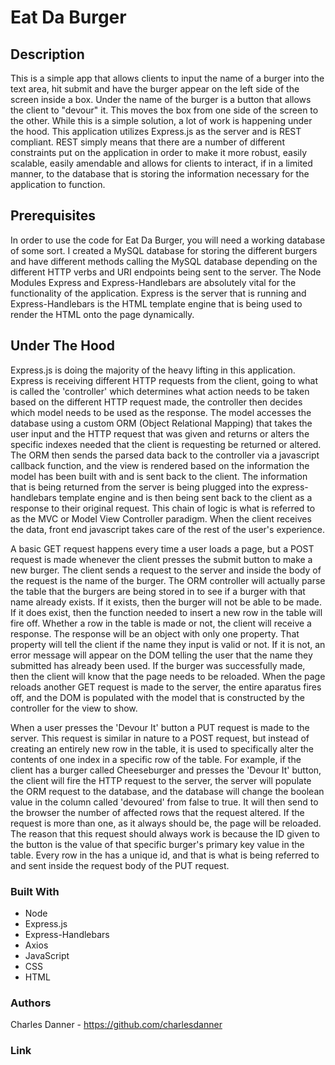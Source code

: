 # Eat Da Burger

## Description

This is a simple app that allows clients to input the name of a burger into the text area, hit submit and have the burger appear on the left side of the screen inside a box. Under the name of the burger is a button that allows the client to "devour" it. This moves the box from one side of the screen to the other. While this is a simple solution, a lot of work is happening under the hood. This application utilizes Express.js as the server and is REST compliant. REST simply means that there are a number of different constraints put on the application in order to make it more robust, easily scalable, easily amendable and allows for clients to interact, if in a limited manner, to the database that is storing the information necessary for the application to function.

## Prerequisites

In order to use the code for Eat Da Burger, you will need a working database of some sort. I created a MySQL database for storing the different burgers and have different methods calling the MySQL database depending on the different HTTP verbs and URI endpoints being sent to the server. The Node Modules Express and Express-Handlebars are absolutely vital for the functionality of the application. Express is the server that is running and Express-Handlebars is the HTML template engine that is being used to render the HTML onto the page dynamically.

## Under The Hood

Express.js is doing the majority of the heavy lifting in this application. Express is receiving different HTTP requests from the client, going to what is called the 'controller' which determines what action needs to be taken based on the different HTTP request made, the controller then decides which model needs to be used as the response. The model accesses the database using a custom ORM (Object Relational Mapping) that takes the user input and the HTTP request that was given and returns or alters the specific indexes needed that the client is requesting be returned or altered. The ORM then sends the parsed data back to the controller via a javascript callback function, and the view is rendered based on the information the model has been built with and is sent back to the client. The information that is being returned from the server is being plugged into the express-handlebars template engine and is then being sent back to the client as a response to their original request. This chain of logic is what is referred to as the MVC or Model View Controller paradigm. When the client receives the data, front end javascript takes care of the rest of the user's experience.

A basic GET request happens every time a user loads a page, but a POST request is made whenever the client presses the submit button to make a new burger. The client sends a request to the server and inside the body of the request is the name of the burger. The ORM controller will actually parse the table that the burgers are being stored in to see if a burger with that name already exists. If it exists, then the burger will not be able to be made. If it does exist, then the function needed to insert a new row in the table will fire off. Whether a row in the table is made or not, the client will receive a response. The response will be an object with only one property. That property will tell the client if the name they input is valid or not. If it is not, an error message will appear on the DOM telling the user that the name they submitted has already been used. If the burger was successfully made, then the client will know that the page needs to be reloaded. When the page reloads another GET request is made to the server, the entire aparatus fires off, and the DOM is populated with the model that is constructed by the controller for the view to show.

When a user presses the 'Devour It' button a PUT request is made to the server. This request is similar in nature to a POST request, but instead of creating an entirely new row in the table, it is used to specifically alter the contents of one index in a specific row of the table. For example, if the client has a burger called Cheeseburger and presses the 'Devour It' button, the client will fire the HTTP request to the server, the server will populate the ORM request to the database, and the database will change the boolean value in the column called 'devoured' from false to true. It will then send to the browser the number of affected rows that the request altered. If the request is more than one, as it always should be, the page will be reloaded. The reason that this request should always work is because the ID given to the button is the value of that specific burger's primary key value in the table. Every row in the has a unique id, and that is what is being referred to and sent inside the request body of the PUT request.

### Built With

* Node
* Express.js
* Express-Handlebars
* Axios
* JavaScript
* CSS
* HTML

### Authors

Charles Danner - https://github.com/charlesdanner

### Link
